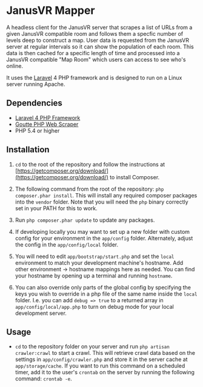 JanusVR Mapper
==============

A headless client for the JanusVR server that scrapes a list of URLs from a given JanusVR compatible room and follows
them a specfic number of levels deep to construct a map. User data is requested from the JanusVR server at regular
intervals so it can show the population of each room. This data is then cached for a specific length of time and
processed into a JanusVR compatible "Map Room" which users can access to see who's online.

It uses the [Laravel](http://laravel.com/) 4 PHP framework and is designed to run on a Linux server running Apache.

Dependencies
------------
* [Laravel 4 PHP Framework](http://laravel.com/)
* [Goutte PHP Web Scraper](http://github.com/fabpot/goutte)
* PHP 5.4 or higher

Installation
------------

1) `cd` to the root of the repository and follow the instructions at
[https://getcomposer.org/download/](https://getcomposer.org/download/) to install Composer.

2) The following command from the root of the repository: `php composer.phar install`. This will install any required
composer packages into the `vendor` folder. Note that you will need the `php` binary correctly set in your PATH for this
to work.

3) Run `php composer.phar update` to update any packages.

4) If developing locally you may want to set up a new folder with custom config for your environment in the `app/config`
folder. Alternately, adjust the config in the `app/config/local` folder.

5) You will need to edit `app/bootstrap/start.php` and set the `local` environment to match your development machine's
hostname. Add other environment -> hostname mappings here as needed. You can find your hostname by opening up a terminal
and running `hostname`.

6) You can also override only parts of the global config by specifying the keys you wish to override in a php file of
the same name inside the `local` folder. I.e. you can add `debug => true` to a returned array in
`app/config/local/app.php` to turn on debug mode for your local development server.

Usage
-----

* `cd` to the repository folder on your server and run `php artisan crawler:crawl` to start a crawl. This will retrieve
crawl data based on the settings in `app/config/crawler.php` and store it in the server cache at `app/storage/cache`. If
you want to run this command on a scheduled timer, add it to the user's `crontab` on the server by running the following
command: `crontab -e`.
